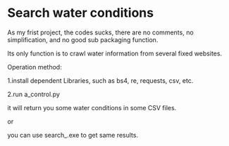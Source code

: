 # Search water conditions

As my frist project, the codes sucks, there are no comments, no simplification, and no good sub packaging function.

Its only function is to crawl water information from several fixed websites.

Operation method:

1.install dependent Libraries, such as bs4, re, requests, csv, etc.

2.run a_control.py

it will return you some water conditions in some CSV files.

or

you can use search_.exe to get same results.
